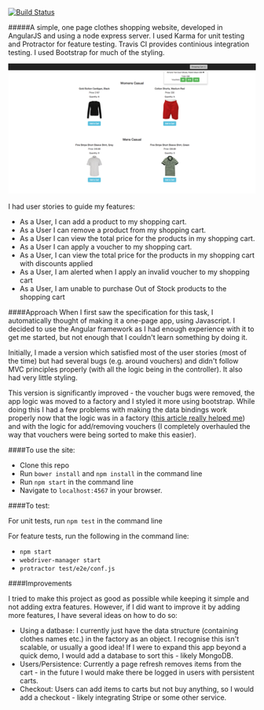 [![Build Status](https://travis-ci.org/GJMcGowan/angular_clothing.svg?branch=master)](https://travis-ci.org/GJMcGowan/angular_clothing.svg?branch=master)

#####A simple, one page clothes shopping website, developed in AngularJS and using a node express server. I used Karma for unit testing and Protractor for feature testing. Travis CI provides continious integration testing. I used Bootstrap for much of the styling.

![Screenshot](/public/images/Screenshot.png)

I had user stories to guide my features:
* As a User, I can add a product to my shopping cart.
* As a User I can remove a product from my shopping cart.
* As a User I can view the total price for the products in my shopping cart.
* As a User I can apply a voucher to my shopping cart.
* As a User, I can view the total price for the products in my shopping cart with discounts applied
* As a User, I am alerted when I apply an invalid voucher to my shopping cart
* As a User, I am unable to purchase Out of Stock products to the shopping cart

####Approach
When I first saw the specification for this task, I automatically thought of making it a one-page app, using Javascript. I decided to use the Angular framework as I had enough experience with it to get me started, but not enough that I couldn't learn something by doing it.

Initially, I made a version which satisfied most of the user stories (most of the time) but had several bugs (e.g. around vouchers) and didn't follow MVC principles properly (with all the logic being in the controller). It also had very little styling.

This version is significantly improved - the voucher bugs were removed, the app logic was moved to a factory and I styled it more using bootstrap. While doing this I had a few problems with making the data bindings work properly now that the logic was in a factory ([this article really helped me](https://stsc3000.github.io/blog/2013/10/26/a-tale-of-frankenstein-and-binding-to-service-values-in-angular-dot-js/)) and with the logic for add/removing vouchers (I completely overhauled the way that vouchers were being sorted to make this easier).

####To use the site:
* Clone this repo
* Run ```bower install``` and ```npm install``` in the command line
* Run ```npm start``` in the command line
* Navigate to ```localhost:4567``` in your browser.

####To test:

For unit tests, run ```npm test``` in the command line

For feature tests, run the following in the command line:
* ```npm start ```
* ```webdriver-manager start```
* ```protractor test/e2e/conf.js``` 

####Improvements

I tried to make this project as good as possible while keeping it simple and not adding extra features. However, if I did want to improve it by adding more features, I have several ideas on how to do so:
* Using a datbase: I currently just have the data structure (containing clothes names etc.) in the factory as an object. I recognise this isn't scalable, or usually a good idea! If I were to expand this app beyond a quick demo, I would add a database to sort this - likely MongoDB.
* Users/Persistence: Currently a page refresh removes items from the cart - in the future I would make there be logged in users with persistent carts.
* Checkout: Users can add items to carts but not buy anything, so I would add a checkout - likely integrating Stripe or some other service.

